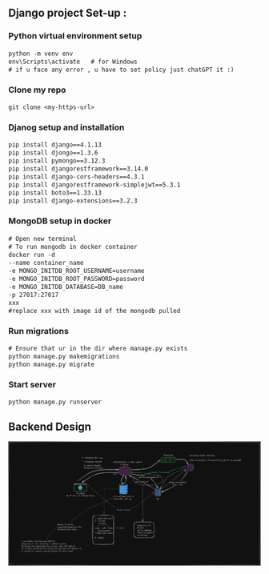 ## Django project Set-up :

###   Python virtual environment setup
```
python -m venv env
env\Scripts\activate   # for Windows
# if u face any error , u have to set policy just chatGPT it :)
```
###   Clone my repo
```
git clone <my-https-url>
```
###   Djanog setup and installation
```
pip install django==4.1.13
pip install djongo==1.3.6
pip install pymongo==3.12.3
pip install djangorestframework==3.14.0
pip install django-cors-headers==4.3.1
pip install djangorestframework-simplejwt==5.3.1
pip install boto3==1.33.13
pip install django-extensions==3.2.3

```

###   MongoDB setup in docker
```
# Open new terminal
# To run mongodb in docker container
docker run -d
--name container_name
-e MONGO_INITDB_ROOT_USERNAME=username
-e MONGO_INITDB_ROOT_PASSWORD=password
-e MONGO_INITDB_DATABASE=DB_name
-p 27017:27017
xxx
#replace xxx with image id of the mongodb pulled
```
###  Run migrations
```
# Ensure that ur in the dir where manage.py exists
python manage.py makemigrations
python manage.py migrate
```
### Start server
```
python manage.py runserver
```
## Backend Design
![Alt text](https://github.com/Hareessh-P/CodeCrafter/blob/master/design-images/instructor_pov_design.jpeg)



